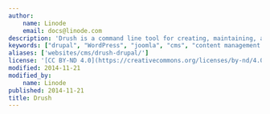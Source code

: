 ```yaml
---
author:
    name: Linode
    email: docs@linode.com
description: 'Drush is a command line tool for creating, maintaining, and modifying Drupal websites.'
keywords: ["drupal", "WordPress", "joomla", "cms", "content management system", "content management framework", " debian", "drush", "ubuntu", "centos"]
aliases: ['websites/cms/drush-drupal/']
license: '[CC BY-ND 4.0](https://creativecommons.org/licenses/by-nd/4.0)'
modified: 2014-11-21
modified_by:
    name: Linode
published: 2014-11-21
title: Drush
---
```

